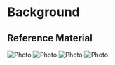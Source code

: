 # Background

## Reference Material

![Photo](reference\20220820_115745.jpg)
![Photo](reference\20220820_115750.jpg)
![Photo](reference\20220820_115756.jpg)
![Photo](reference\20220820_120202.jpg)

